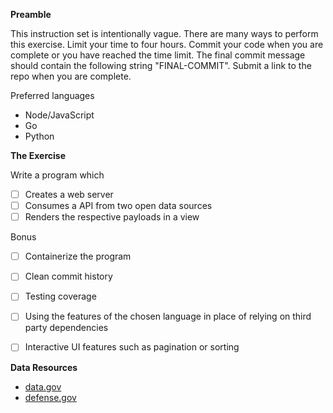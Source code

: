 
**Preamble**

This instruction set is intentionally vague. There are many ways to perform this exercise. Limit your time to four hours. Commit your code when you are complete or you have reached the time limit. The final commit message should contain the following string "FINAL-COMMIT". Submit a link to the repo when you are complete.

Preferred languages
- Node/JavaScript
- Go
- Python

**The Exercise**

Write a program which
- [ ] Creates a web server
- [ ] Consumes a API from two open data sources
- [ ] Renders the respective payloads in a view

Bonus
- [ ] Containerize the program
- [ ] Clean commit history
- [ ] Testing coverage
- [ ] Using the features of the chosen language in place of relying on third party dependencies
- [ ] Interactive UI features such as pagination or sorting



**Data Resources**

- [data.gov](https://catalog.data.gov/dataset)
- [defense.gov](https://www.defense.gov/data.json)
